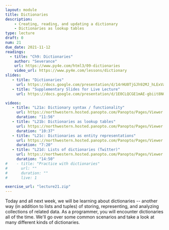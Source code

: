 ```yaml
---
layout: module
title: Dictionaries
description: 
    - Creating, reading, and updating a dictionary
    - Dictionaries as lookup tables
type: lecture
draft: 0
num: 21
due_date: 2021-11-12
readings:
  - title: "Ch9: Dictionaries"
    author: "Severance"
    url: https://www.py4e.com/html3/09-dictionaries
    video_url: https://www.py4e.com/lessons/dictionary
slides: 
   - title: "Dictionaries"
     url: https://docs.google.com/presentation/d/14rHU0TjGJh92MJ_hLExVaVgcLicCDNfP1WrFnLoiOlM/edit?usp=sharing
   - title: "Supplementary Slides for Live Lecture"
     url: https://docs.google.com/presentation/d/1E0CLQCGE1mAE-gbiit8NGE5aMoCQXSG_oPhGTCLuEbw/edit?usp=sharing

videos:
   - title: "L21a: Dictionary syntax / functionality"
     url: https://northwestern.hosted.panopto.com/Panopto/Pages/Viewer.aspx?id=e5402da7-1f3c-494d-b1c3-add101555169
     duration: "11:56"
   - title: "L21b: Dictionaries as lookup tables"
     url: https://northwestern.hosted.panopto.com/Panopto/Pages/Viewer.aspx?id=381290b3-568a-4d41-81d1-add101555371
     duration: "10:37"
   - title: "L21c: Dictionaries as entity representations"
     url: https://northwestern.hosted.panopto.com/Panopto/Pages/Viewer.aspx?id=9d4addeb-50a1-485b-9150-add101555203
     duration: "7:20"
   - title: "L21d: Lists of dictionaries (Twitter)"
     url: https://northwestern.hosted.panopto.com/Panopto/Pages/Viewer.aspx?id=486b2534-b349-4be3-83f7-add1015552bd
     duration: "14:50"
#    - title: "Practice with dictionaries"
#      url: ""
#      duration: ""
#      live: 1

exercise_url: "lecture21.zip"
---
```


Today and all next week, we will be learning about dictionaries -- another way (in addition to lists and tuples) of storing, representing, and analyzing collections of related data. As a programmer, you will encounter dictionaries all of the time. We'll go over some common scenarios and take a look at many different kinds of dictionaries.